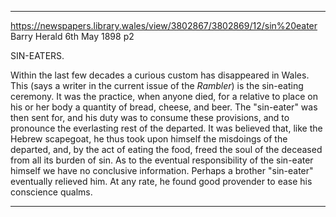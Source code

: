 
---

https://newspapers.library.wales/view/3802867/3802869/12/sin%20eater
Barry Herald
6th May 1898
p2

SIN-EATERS.

Within the last few decades a curious custom has disappeared in Wales. This (says a writer in the current issue of the *Rambler*) is the sin-eating ceremony. It was the practice, when anyone died, for a relative to place on his or her body a quantity of bread, cheese, and beer. The "sin-eater" was then sent for, and his duty was to consume these provisions, and to pronounce the everlasting rest of the departed. It was believed that, like the Hebrew scapegoat, he thus took upon himself the misdoings of the departed, and, by the act of eating the food, freed the soul of the deceased from all its burden of sin. As to the eventual responsibility of the sin-eater himself we have no conclusive information. Perhaps a brother "sin-eater" eventually relieved him. At any rate, he found good provender to ease his conscience qualms.

---

